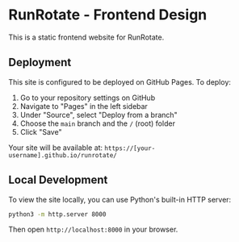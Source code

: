 # RunRotate - Frontend Design

This is a static frontend website for RunRotate.

## Deployment

This site is configured to be deployed on GitHub Pages. To deploy:

1. Go to your repository settings on GitHub
2. Navigate to "Pages" in the left sidebar
3. Under "Source", select "Deploy from a branch"
4. Choose the `main` branch and the `/` (root) folder
5. Click "Save"

Your site will be available at: `https://[your-username].github.io/runrotate/`

## Local Development

To view the site locally, you can use Python's built-in HTTP server:

```bash
python3 -m http.server 8000
```

Then open `http://localhost:8000` in your browser.
